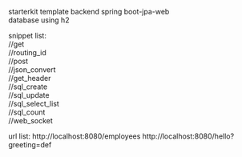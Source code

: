 starterkit template backend spring boot-jpa-web  
database using h2  


snippet list:  
//get  
//routing_id  
//post  
//json_convert  
//get_header  
//sql_create  
//sql_update  
//sql_select_list  
//sql_count  
//web_socket


url list:
http://localhost:8080/employees
http://localhost:8080/hello?greeting=def
